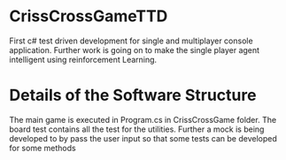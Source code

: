 # CrissCrossGameTTD
First c# test driven development for single and multiplayer console application. 
Further work is going on to make the single player agent intelligent using reinforcement Learning.

# Details of the Software Structure
The main game is executed in Program.cs in CrissCrossGame folder. The board test contains all the test for the utilities.
Further a mock is being developed to by pass the user input so that some tests can be developed for some methods
